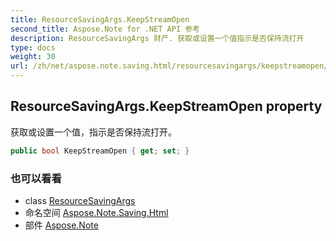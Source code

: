 ```yaml
---
title: ResourceSavingArgs.KeepStreamOpen
second_title: Aspose.Note for .NET API 参考
description: ResourceSavingArgs 财产. 获取或设置一个值指示是否保持流打开
type: docs
weight: 30
url: /zh/net/aspose.note.saving.html/resourcesavingargs/keepstreamopen/
---
```

## ResourceSavingArgs.KeepStreamOpen property

获取或设置一个值，指示是否保持流打开。

```csharp
public bool KeepStreamOpen { get; set; }
```

### 也可以看看

* class [ResourceSavingArgs](../)
* 命名空间 [Aspose.Note.Saving.Html](../../resourcesavingargs/)
* 部件 [Aspose.Note](../../../)


